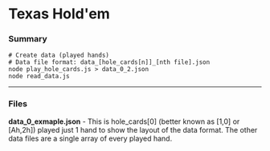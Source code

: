 # Texas Hold'em
### Summary

```shell
# Create data (played hands)
# Data file format: data_[hole_cards[n]]_[nth file].json
node play_hole_cards.js > data_0_2.json
node read_data.js 
```
---- 

### Files

**data_0_exmaple.json** - This is hole_cards[0] (better known as [1,0] or [Ah,2h]) played just 1 hand to show the layout of the data format. The other data files are a single array of every played hand.
